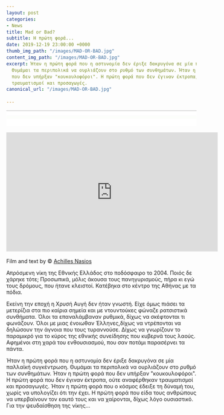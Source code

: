 ```yaml
---
layout: post
categories:
- News
title: Mad or Bad?
subtitle: Η πρώτη φορά...
date: 2019-12-19 23:00:00 +0000
thumb_img_path: "/images/MAD-OR-BAD.jpg"
content_img_path: "/images/MAD-OR-BAD.jpg"
excerpt: Ήταν η πρώτη φορά που η αστυνομία δεν έριξε δακρυγόνα σε μία παλλαϊκή συγκέντρωση.
  Θυμάμαι τα περιπολικά να ουρλιάζουν στο ρυθμό των συνθημάτων. Ήταν η πρώτη φορά
  που δεν υπήρξαν "κουκουλοφόροι". Η πρώτη φορά που δεν έγιναν έκτροπα, ούτε αναφέρθηκαν
  τραυματισμοί και προσαγωγές.
canonical_url: "/images/MAD-OR-BAD.jpg"

---
```

![](/images/bwok-2.jpg)

<iframe width="560" height="315" src="https://www.youtube.com/embed/HDSKaYv5-XQ" frameborder="0" allow="accelerometer; autoplay; encrypted-media; gyroscope; picture-in-picture" allowfullscreen></iframe>

Film and text by © <a href="https://www.facebook.com/achilles.nasios" target="blank">Achilles Nasios</a>

Απρόσμενη νίκη της Εθνικής Ελλάδος στο ποδόσφαιρο το 2004. Ποιός δε χάρηκε τότε; Προσωπικά, μόλις άκουσα τους πανηγυρισμούς, πήρα κι εγώ τους δρόμους, που ήτανε κλειστοί. Κατέβηκα στο κέντρο της Αθήνας με τα πόδια.

Εκείνη την εποχή η Χρυσή Αυγή δεν ήταν γνωστή. Είχε όμως πιάσει τα μετερίζια στα πιο καίρια σημεία και με ντουντούκες φώναζε ρατσιστικά συνθήματα. Όλοι τα επαναλάμβαναν ρυθμικά, δίχως να σκέφτονται τι φωνάζουν. Όλοι με μιας ένοιωθαν Έλληνες,δίχως να ντρέπονται να δηλώσουν την άγνοια που τους τυραννούσε. Δίχως να γνωρίζουν το παραμικρό για το κύρος της εθνικής συνείδησης που κυβερνά τους λαούς. Αφημένοι στη χαρά του ενθουσιασμού, που σαν ποτάμι παρασέρνει τα πάντα.

Ήταν η πρώτη φορά που η αστυνομία δεν έριξε δακρυγόνα σε μία παλλαϊκή συγκέντρωση. Θυμάμαι τα περιπολικά να ουρλιάζουν στο ρυθμό των συνθημάτων. Ήταν η πρώτη φορά που δεν υπήρξαν "κουκουλοφόροι". Η πρώτη φορά που δεν έγιναν έκτροπα, ούτε αναφέρθηκαν τραυματισμοί και προσαγωγές. Ήταν η πρώτη φορά που ο κόσμος έδειξε τη δύναμή του, χωρίς να υπολογίζει ότι την έχει. Η πρώτη φορά που είδα τους ανθρώπους να υπερβαίνουν τον εαυτό τους και να χαίρονται, δίχως λόγο ουσιαστικό. Για την ψευδαίσθηση της νίκης...